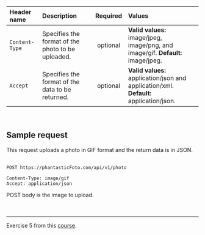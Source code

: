 |Header name|Description|Required|Values|
|:----------|:----------|:------:|:-----|
|`Content-Type`|Specifies the format of the photo to be uploaded.|optional|**Valid values:** image/jpeg, image/png, and image/gif. **Default:** image/jpeg.|
|`Accept`|Specifies the format of the data to be returned.|optional|**Valid values:** application/json and application/xml. **Default:** application/json.|
<br>

## Sample request
This request uploads a photo in GIF format and the return data is in JSON.
<br><br>

```curl
POST https://phantasticFoto.com/api/v1/photo  

Content-Type: image/gif
Accept: application/json
```
POST body is the image to upload.
<br><br><br>

***
Exercise 5 from this [course].  

[course]: https://www.udemy.com/course/learn-api-technical-writing-2-rest-for-writers/